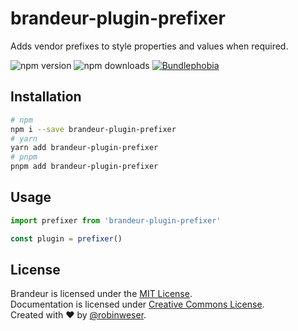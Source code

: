 # brandeur-plugin-prefixer

Adds vendor prefixes to style properties and values when required.

<img alt="npm version" src="https://badge.fury.io/js/brandeur-plugin-prefixer.svg"> <img alt="npm downloads" src="https://img.shields.io/npm/dm/brandeur-plugin-prefixer.svg"> <a href="https://bundlephobia.com/result?p=brandeur-plugin-prefixer@latest"><img alt="Bundlephobia" src="https://img.shields.io/bundlephobia/minzip/brandeur-plugin-prefixer.svg"></a>

## Installation

```sh
# npm
npm i --save brandeur-plugin-prefixer
# yarn
yarn add brandeur-plugin-prefixer
# pnpm
pnpm add brandeur-plugin-prefixer
```

## Usage

```ts
import prefixer from 'brandeur-plugin-prefixer'

const plugin = prefixer()
```

## License

Brandeur is licensed under the [MIT License](http://opensource.org/licenses/MIT).<br>
Documentation is licensed under [Creative Commons License](http://creativecommons.org/licenses/by/4.0/).<br>
Created with ♥ by [@robinweser](https://weser.io).
